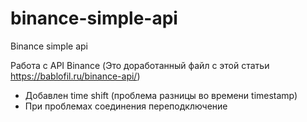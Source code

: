 # binance-simple-api
Binance simple api

Работа с API Binance (Это доработанный файл c этой статьи https://bablofil.ru/binance-api/)
 - Добавлен time shift (проблема разницы во времени timestamp)
 - При проблемах соединения переподключение

